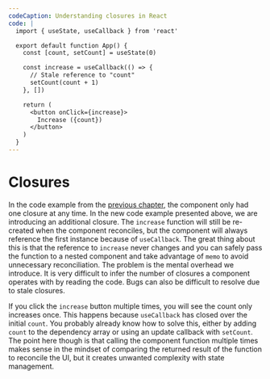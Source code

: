 ```yaml
---
codeCaption: Understanding closures in React
code: |
  import { useState, useCallback } from 'react'

  export default function App() {
    const [count, setCount] = useState(0)

    const increase = useCallback(() => {
      // Stale reference to "count"
      setCount(count + 1)
    }, [])

    return (
      <button onClick={increase}>
        Increase ({count})
      </button>
    )
  }
---
```


# Closures

<ClientOnly>
 <Playground />
</ClientOnly>

In the code example from the [previous chapter](./), the component only had one closure at any time. In the new code example presented above, we are introducing an additional closure. The `increase` function will still be re-created when the component reconciles, but the component will always reference the first instance because of `useCallback`. The great thing about this is that the reference to `increase` never changes and you can safely pass the function to a nested component and take advantage of `memo` to avoid unnecessary reconciliation. The problem is the mental overhead we introduce. It is very difficult to infer the number of closures a component operates with by reading the code. Bugs can also be difficult to resolve due to stale closures.

If you click the `increase` button multiple times, you will see the count only increases once. This happens because `useCallback` has closed over the initial `count`. You probably already know how to solve this, either by adding `count` to the dependency array or using an update callback with `setCount`. The point here though is that calling the component function multiple times makes sense in the mindset of comparing the returned result of the function to reconcile the UI, but it creates unwanted complexity with state management.
